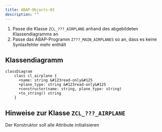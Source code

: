 ```yaml
---
title: ABAP-Objects-03
description: ""
---
```


1. Passe die Klasse `ZCL_???_AIRPLANE` anhand des abgebildeten Klassendiagramms an
2. Passe das ABAP-Programm `Z???_MAIN_AIRPLANES` so an, dass es keine Syntaxfehler mehr enthält

## Klassendiagramm

```mermaid
classDiagram
    class cl_airplane {
      +name: string &#123read-only&#125
      +plane_type: string &#123read-only&#125
      +constructor(name: string, plane_type: string)
      +to_string() string
    }
```

## Hinweise zur Klasse `ZCL_???_AIRPLANE`

Der Konstruktor soll alle Attribute initialisieren
